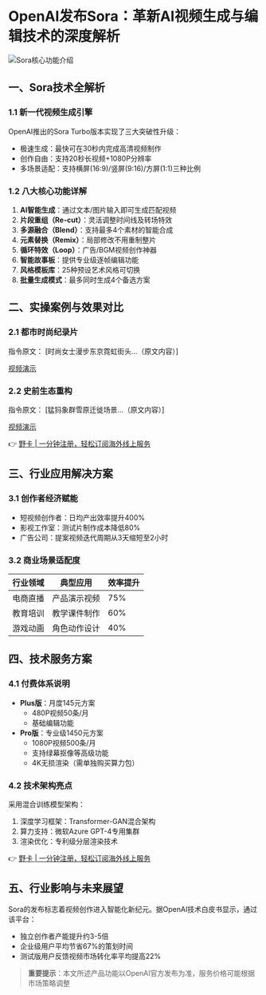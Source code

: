 # OpenAI发布Sora：革新AI视频生成与编辑技术的深度解析

![Sora核心功能介绍](https://bbtdd.com/wp-content/uploads/img/4005711130316.webp)

## 一、Sora技术全解析
### 1.1 新一代视频生成引擎
OpenAI推出的Sora Turbo版本实现了三大突破性升级：
- 极速生成：最快可在30秒内完成高清视频制作
- 创作自由：支持20秒长视频+1080P分辨率
- 多场景适配：支持横屏(16:9)/竖屏(9:16)/方屏(1:1)三种比例

### 1.2 八大核心功能详解
1. **AI智能生成**：通过文本/图片输入即可生成匹配视频
2. **片段重组（Re-cut）**：灵活调整时间线及转场特效
3. **多源融合（Blend）**：支持最多4个素材的智能合成
4. **元素替换（Remix）**：局部修改不用重制整片
5. **循环特效（Loop）**：广告/BGM视频创作神器
6. **智能故事板**：提供专业级逐帧编辑功能
7. **风格模板库**：25种预设艺术风格可切换
8. **批量生成模式**：最多同时生成4个备选方案

## 二、实操案例与效果对比
### 2.1 都市时尚纪录片

指令原文：
[时尚女士漫步东京霓虹街头...（原文内容）]

[视频演示](https://www.aihub.cnhttps://bbtdd.com/wp-content/uploads/img/2024/02/1708078294-OpenAI-Sora-.mp4)

### 2.2 史前生态重构

指令原文：
[猛犸象群雪原迁徙场景...（原文内容）]

[视频演示](https://www.aihub.cnhttps://bbtdd.com/wp-content/uploads/img/2024/02/1708041809-sora-demo1.mp4)

👉 [野卡 | 一分钟注册，轻松订阅海外线上服务](https://bbtdd.com/yeka)

## 三、行业应用解决方案
### 3.1 创作者经济赋能
- 短视频创作者：日均产出效率提升400%
- 影视工作室：测试片制作成本降低80%
- 广告公司：提案视频迭代周期从3天缩短至2小时

### 3.2 商业场景适配度
| 行业领域 | 典型应用 | 效率提升 |
|----------|----------|----------|
| 电商直播 | 产品演示视频 | 75%       |
| 教育培训 | 教学课件制作 | 60%       |
| 游戏动画 | 角色动作设计 | 40%       |

## 四、技术服务方案
### 4.1 付费体系说明
- **Plus版**：月度145元方案
  - 480P视频50条/月
  - 基础编辑功能
- **Pro版**：专业级1450元方案
  - 1080P视频500条/月
  - 支持绿幕抠像等高级功能
  - 4K无损渲染（需单独购买算力包）

### 4.2 技术架构亮点
采用混合训练模型架构：
1. 深度学习框架：Transformer-GAN混合架构
2. 算力支持：微软Azure GPT-4专用集群
3. 渲染优化：专利级分层渲染技术

👉 [野卡 | 一分钟注册，轻松订阅海外线上服务](https://bbtdd.com/yeka)

## 五、行业影响与未来展望
Sora的发布标志着视频创作进入智能化新纪元。据OpenAI技术白皮书显示，通过该平台：
- 独立创作者产能提升约3-5倍
- 企业级用户平均节省67%的策划时间
- 测试版用户反馈视频市场转化率平均提高22%

> **重要提示**：本文所述产品功能以OpenAI官方发布为准，服务价格可能根据市场策略调整